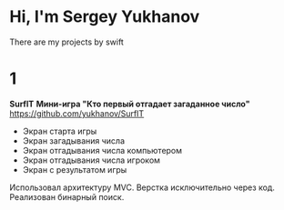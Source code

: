 # Hi, I'm Sergey Yukhanov
There are my projects by swift

# 1
**SurfIT**
**Мини-игра "Кто первый отгадает загаданное число"**
<https://github.com/yukhanov/SurfIT>

- Экран старта игры
- Экран загадывания числа
- Экран отгадывания числа компьютером
- Экран отгадывания числа игроком
- Экран с результатом игры

Использовал архитектуру MVC.
Верстка исключительно через код.
Реализован бинарный поиск.
